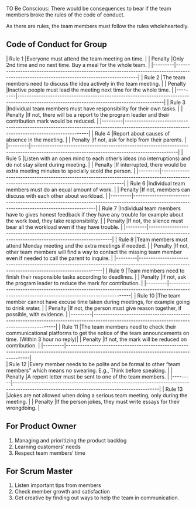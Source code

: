 TO Be Conscious: There would be consequences to bear if the team members broke the rules of the code of conduct. 

As there are rules, the team members must follow the rules wholeheartedly.  

Code of Conduct for Group 
----------------------------

| Rule 1  |Everyone must attend the team meeting on time.                                                                                              |
| Penalty |Only 2nd time and no next time. Buy a meal for the whole team.                                                                              |
|---------|--------------------------------------------------------------------------------------------------------------------------------------------|
| Rule 2  |The team members need to discuss the idea actively in the team meeting.                                                                     |
| Penalty |Inactive people must lead the meeting next time for the whole time.                                                                         |
|---------|--------------------------------------------------------------------------------------------------------------------------------------------|
| Rule 3  |Individual team members must have responsibility for their own tasks.                                                                       |
| Penalty |If not, there will be a report to the program leader and their contribution mark would be reduced.                                          |
|---------|--------------------------------------------------------------------------------------------------------------------------------------------|
| Rule 4  |Report about causes of absence in the meeting.                                                                                              |
| Penalty |If not, ask for help from their parents.                                                                                                    |
|---------|--------------------------------------------------------------------------------------------------------------------------------------------|
| Rule 5  |Listen with an open mind to each other’s ideas (no interruptions) and do not stay silent during meeting.                                    |
| Penalty |If interrupted, there would be extra meeting minutes to specially scold the person.                                                         |
|---------|--------------------------------------------------------------------------------------------------------------------------------------------|
| Rule 6  |Individual team members must do an equal amount of work.                                                                                    |
| Penalty |If not, members can discuss with each other about workload.                                                                                 |
|---------|--------------------------------------------------------------------------------------------------------------------------------------------|
| Rule 7  |Individual team members have to gives honest feedback if they have any trouble for example about the work load, they take responsibility.   |
| Penalty |If not, the silence must bear all the workload even if they have trouble.                                                                   |
|---------|--------------------------------------------------------------------------------------------------------------------------------------------|
| Rule 8  |Team members must attend Monday meeting and the extra meetings if needed.                                                                   |
| Penalty |If not, other team members will find a way to contact the missing team member even if needed to call the parent to inquire.                 |
|---------|--------------------------------------------------------------------------------------------------------------------------------------------|
| Rule 9  |Team members need to finish their responsible tasks according to deadlines.                                                                 |
| Penalty |If not, ask the program leader to reduce the mark for contribution.                                                                         |
|---------|--------------------------------------------------------------------------------------------------------------------------------------------| 
| Rule 10 |The team member cannot have excuse time taken during meetings, for example going to drink water.                                            |
| Penalty |If not, the person must give reason together, if possible, with evidence.                                                                   |
|---------|--------------------------------------------------------------------------------------------------------------------------------------------|
| Rule 11 |The team members need to check their communicational platforms to get the notice of the team announcements on time. (Within 3 hour no reply)|
| Penalty |If not, the mark will be reduced on contribution.                                                                                           |
|---------|--------------------------------------------------------------------------------------------------------------------------------------------|               
| Rule 12 |Every member needs to be polite and be formal to other “team members” which means no swearing. E.g., Think before speaking.                 |
| Penalty |A repent letter must be sent to one of the team members.                                                                                    |
|---------|--------------------------------------------------------------------------------------------------------------------------------------------|
| Rule 13 |Jokes are not allowed when doing a serious team meeting, only during the meeting.                                                           |
| Penalty |If the person jokes, they must write essays for their wrongdoing.                                                                           |


For Product Owner
--------------------
1. Managing and prioritizing the product backlog 
2. Learning customers’ needs 
3. Respect team members’ time 

For Scrum Master
-------------------
1. Listen important tips from members 
2. Check member growth and satisfaction 
3. Get creative by finding out ways to help the team in communication. 
